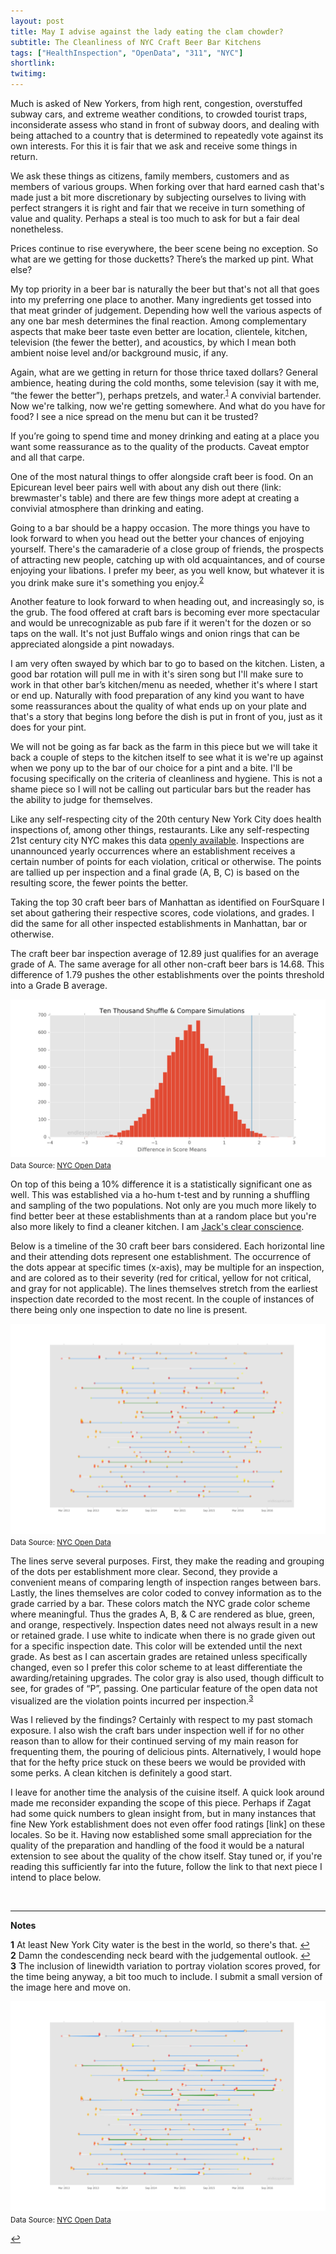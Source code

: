 ```yaml
---
layout: post
title: May I advise against the lady eating the clam chowder?
subtitle: The Cleanliness of NYC Craft Beer Bar Kitchens
tags: ["HealthInspection", "OpenData", "311", "NYC"]
shortlink: 
twitimg: 
---
```


Much is asked of New Yorkers, from high rent, congestion, overstuffed subway cars, and extreme weather conditions, to crowded tourist traps, inconsiderate assess who stand in front of subway doors, and dealing with being attached to a country that is determined to repeatedly vote against its own interests. For this it is fair that we ask and receive some things in return. 

We ask these things as citizens, family members, customers and as members of various groups. When forking over that hard earned cash that's made just a bit more discretionary by subjecting ourselves to living with perfect strangers it is right and fair that we receive in turn something of value and quality. Perhaps a steal is too much to ask for but a fair deal nonetheless. 

Prices continue to rise everywhere, the beer scene being no exception. So what are we getting for those ducketts? There’s the marked up pint. What else? 

My  top  priority  in  a  beer  bar  is  naturally  the  beer  but  that's  not  all  that  goes  into  my  preferring  one  place  to  another.  Many ingredients  get tossed into that meat grinder of judgement. Depending how well the various aspects of any one bar mesh  determines  the  final  reaction.  Among  complementary  aspects  that make  beer  taste  even  better  are  location,  clientele,  kitchen,  television  (the  fewer  the  better),  and   acoustics,  by  which  I  mean  both  ambient  noise  level  and/or  background  music,  if  any.

Again, what are we getting in return for those thrice taxed dollars? General ambience,  heating during the cold months,  some television (say it with me, “the fewer the better”),  perhaps pretzels, and  water.<sup id="a1">[1](#f1)</sup> A convivial bartender. Now we're talking, now we're getting somewhere. And what do you have for food? I see a nice spread on the menu but can it be trusted? 

If  you’re  going  to  spend  time  and  money  drinking and  eating  at  a place  you want some reassurance as to the quality of the products.  Caveat  emptor  and  all  that  carpe.

One  of  the  most  natural  things  to  offer  alongside  craft  beer  is  food.  On  an Epicurean  level  beer pairs  well  with  about  any dish out  there  (link:  brewmaster's  table) and there are few things more adept at creating a convivial atmosphere than drinking and eating. 

Going  to  a  bar  should  be  a  happy  occasion.  The  more  things  you  have  to  look  forward  to  when  you  head  out  the  better your  chances  of  enjoying  yourself.  There's  the  camaraderie of a close group of  friends,  the  prospects  of  attracting  new  people,  catching  up  with  old  acquaintances,  and  of  course  enjoying  your  libations.  I  prefer  my  beer,  as  you  well  know,  but  whatever  it  is  you  drink  make  sure  it's  something  you  enjoy.<sup id="a2">[2](#f2)</sup>   

Another  feature  to look forward  to  when  heading  out,  and  increasingly  so,  is  the  grub.  The  food  offered  at  craft bars  is  becoming ever more spectacular  and  would  be  unrecognizable  as  pub fare  if  it  weren't  for  the  dozen  or  so  taps on the wall.  It's  not  just  Buffalo wings  and  onion rings that  can  be  appreciated alongside a pint nowadays.  

I am   very  often  swayed  by  which  bar to  go  to  based  on  the  kitchen.  Listen,  a  good  bar   rotation  will  pull  me  in  with  it's  siren  song  but  I'll  make  sure  to  work  in  that  other  bar’s  kitchen/menu  as  needed,  whether  it's  where  I  start  or  end  up.  Naturally  with  food  preparation  of  any  kind  you  want  to  have  some  reassurances  about  the  quality  of  what  ends  up  on  your  plate  and  that's  a  story  that  begins  long before  the  dish  is  put  in  front  of  you,  just  as  it  does  for  your  pint.  

We  will not  be  going  as  far  back  as  the  farm  in  this  piece  but  we  will  take  it  back  a  couple  of  steps  to  the  kitchen  itself  to  see  what  it  is  we're  up  against  when  we  pony  up  to  the  bar  of  our  choice  for  a  pint  and  a  bite. I'll  be  focusing  specifically  on the  criteria of  cleanliness  and  hygiene.  This  is  not a  shame  piece  so  I  will not be  calling  out  particular  bars  but  the  reader  has the ability to  judge  for  themselves.

Like  any  self-respecting  city  of  the  20th  century  New  York  City  does  health  inspections  of,  among  other  things,  restaurants.  Like  any  self-respecting  21st  century  city  NYC makes  this  data  <a href="https://nycopendata.socrata.com/" target="_blank">openly  available</a>.  Inspections  are  unannounced  yearly  occurrences  where  an  establishment  receives  a  certain  number  of  points  for  each  violation,  critical  or  otherwise.  The  points  are  tallied  up  per inspection  and a final grade (A, B, C) is  based  on  the  resulting  score, the fewer points  the  better.

Taking  the  top  30  craft  beer  bars  of  Manhattan  as  identified  on FourSquare  I  set about  gathering  their  respective  scores,  code  violations,  and  grades.  I  did  the  same  for  all  other  inspected  establishments  in  Manhattan,  bar  or  otherwise. 


The  craft  beer  bar  inspection  average  of  12.89 just  qualifies  for  an average grade of A.  The  same  average  for  all  other  non-craft  beer  bars  is  14.68.  This  difference  of  1.79  pushes  the  other  establishments  over  the  points threshold  into  a  Grade  B  average.  


<img src="/gallery/2016/health-insp/diff_hist.png	" alt="diff_hist" align="middle" /><br>
<sub>Data Source: <a href="https://nycopendata.socrata.com/" target="_blank">NYC Open Data</a></sub>

On  top  of  this  being a 10%  difference  it  is  a  statistically  significant  one as well.  This  was  established  via  a  ho-hum t-test  and  by  running  a shuffling  and sampling of  the  two  populations.  Not  only  are  you  much more  likely  to  find  better  beer  at  these  establishments  than at  a  random  place  but  you're  also  more  likely  to  find  a  cleaner  kitchen.  I  am  <a href="https://www.youtube.com/watch?v=xdXO52ZMcCM" target="_blank">Jack's  clear  conscience</a>.

Below is a timeline of the 30 craft beer bars considered. Each horizontal line and their attending dots represent one establishment. The occurrence of the dots appear at specific times (x-axis), may be multiple for an inspection, and are colored as to their severity (red for critical, yellow for not critical, and gray for not applicable). The lines themselves stretch from the earliest inspection date recorded to the most recent. In the couple of instances of there being only one inspection to date no line is present. 

<img src="/gallery/2016/health-insp/grade_timeline.png" alt="grade_timeline" align="middle" /><br>
<sub>Data Source: <a href="https://nycopendata.socrata.com/" target="_blank">NYC Open Data</a></sub>

The lines serve several purposes. First, they make the reading and grouping of the dots per establishment more clear. Second, they provide a convenient means of comparing length of inspection ranges between bars. Lastly, the lines themselves are color coded to convey information as to the grade carried by a bar. These colors match the NYC grade color scheme where meaningful. Thus the grades A, B, & C are rendered as blue, green, and orange, respectively. Inspection dates need not always result in a new or retained grade. I use white to indicate when there is no grade given out for a specific inspection date. This color will be extended until the next grade. As best as I can ascertain grades are retained unless specifically changed, even so I prefer this color scheme to at least differentiate the awarding/retaining upgrades. The color gray is also used, though difficult to see, for grades of “P”, passing. One particular feature of the open data not visualized are the violation points incurred per inspection.<sup id="a3">[3](#f3)</sup> 

Was I relieved by the findings? Certainly with respect to my past stomach exposure. I also wish the craft bars under inspection well if for no other reason than to allow for their continued serving of my main reason for frequenting them, the pouring of delicious pints. Alternatively, I would hope that for the hefty price stuck on these beers we would be provided with some perks. A clean kitchen is definitely a good start.

I leave for another time the analysis of the cuisine itself. A quick look around made me  reconsider expanding the scope of this piece. Perhaps if Zagat had some quick numbers to glean insight from, but in many instances that fine New York establishment does not even offer food ratings [link] on these locales. So be it. Having now established some small appreciation for the quality of the preparation and handling of the food it would be a natural extension to see about the quality of the chow itself. Stay tuned or, if you're reading this sufficiently far into the future, follow the link to that next piece I intend to place below.

<br>

---

**Notes**

<b id="f1">1</b> At least  New  York  City  water  is  the  best  in  the  world,  so  there's  that. [↩](#a1) <br>
<b id="f2">2</b> Damn the  condescending neck beard  with the judgemental outlook. [↩](#a2) <br>
<b id="f3">3</b> The inclusion of linewidth variation to portray violation scores proved, for the time being anyway, a bit too much to include. I submit a small version of the image here and move on.

<img src="/gallery/2016/health-insp/grade_timeline_lws.png" alt="grade_timeline_lws" align="middle" width=600/><br>
<sub>Data Source: <a href="https://nycopendata.socrata.com/" target="_blank">NYC Open Data</a></sub>

[↩](#a3) <br>
